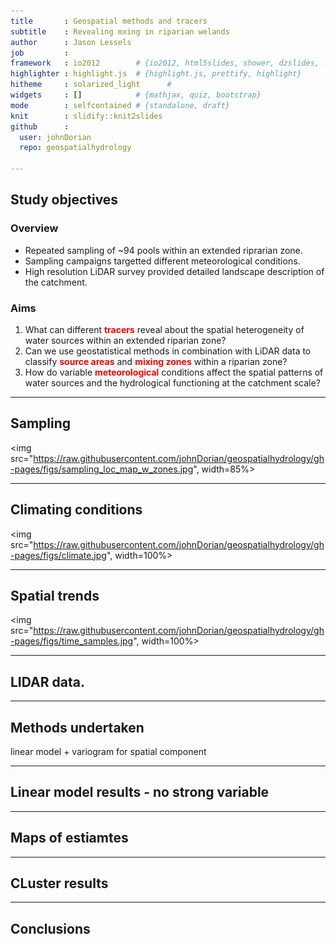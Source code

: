 ```yaml
---
title       : Geospatial methods and tracers
subtitle    : Revealing mxing in riparian welands
author      : Jason Lessels
job         : 
framework   : io2012        # {io2012, html5slides, shower, dzslides, ...}
highlighter : highlight.js  # {highlight.js, prettify, highlight}
hitheme     : solarized_light      # 
widgets     : []            # {mathjax, quiz, bootstrap}
mode        : selfcontained # {standalone, draft}
knit        : slidify::knit2slides
github      :
  user: johnDorian
  repo: geospatialhydrology

---
```

<!-- Limit image width and height -->
<style type='text/css'>

strong {
  font-weight: bold;
  color: red;
}
em {
  font-style: italic
}
</style>

<!-- Center image on slide -->
<script src="http://ajax.aspnetcdn.com/ajax/jQuery/jquery-1.7.min.js"></script>
<script type='text/javascript'>
$(function() {
    $("p:has(img)").addClass('centered');
});
</script>


## Study objectives

### Overview
* Repeated sampling of ~94 pools within an extended riprarian zone. 
* Sampling campaigns targetted different meteorological conditions.
* High resolution LiDAR survey provided detailed landscape description of the catchment.


### Aims
1.  What can different **tracers** reveal about the spatial heterogeneity of water sources within an extended riparian zone?
2. Can we use geostatistical methods in combination with LiDAR data to classify **source areas** and **mixing zones** within a riparian zone?
3.	How do variable **meteorological** conditions affect the spatial patterns of water sources and the hydrological functioning at the catchment scale? 




---

## Sampling

<img src="https://raw.githubusercontent.com/johnDorian/geospatialhydrology/gh-pages/figs/sampling_loc_map_w_zones.jpg", width=85%>


---

## Climating conditions




<img src="https://raw.githubusercontent.com/johnDorian/geospatialhydrology/gh-pages/figs/climate.jpg", width=100%>




---

## Spatial trends
<img src="https://raw.githubusercontent.com/johnDorian/geospatialhydrology/gh-pages/figs/time_samples.jpg", width=100%>




---

## LIDAR data. 

---

## Methods undertaken
linear model + variogram for spatial component

---

## Linear model results - no strong variable

---

## Maps of estiamtes

---

## CLuster results

---

## Conclusions




